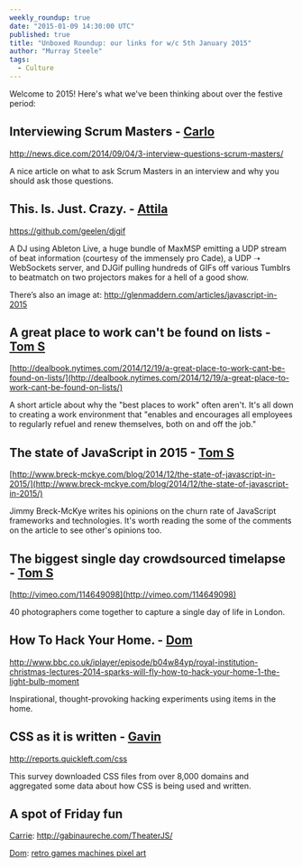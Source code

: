 ```yaml
---
weekly_roundup: true
date: "2015-01-09 14:30:00 UTC"
published: true
title: "Unboxed Roundup: our links for w/c 5th January 2015"
author: "Murray Steele"
tags:
  - Culture
---
```


Welcome to 2015!  Here's what we've been thinking about over the festive period:

## Interviewing Scrum Masters - [Carlo](http://www.unboxedconsulting.com/people/carlo-kruger)

http://news.dice.com/2014/09/04/3-interview-questions-scrum-masters/

A nice article on what to ask Scrum Masters in an interview and why you should ask those questions.

## This. Is. Just. Crazy. - [Attila](/people/attila-gyorffy)

https://github.com/geelen/djgif

A DJ using Ableton Live, a huge bundle of MaxMSP emitting a UDP stream of beat information (courtesy of the immensely pro Cade), a UDP ➝ WebSockets server, and DJGif pulling hundreds of GIFs off various Tumblrs to beatmatch <x-gif> on two projectors makes for a hell of a good show.

There’s also an image at: http://glenmaddern.com/articles/javascript-in-2015

## A great place to work can't be found on lists - [Tom S](http://www.unboxedconsulting.com/people/tom-sabin)

[http://dealbook.nytimes.com/2014/12/19/a-great-place-to-work-cant-be-found-on-lists/](http://dealbook.nytimes.com/2014/12/19/a-great-place-to-work-cant-be-found-on-lists/)

A short article about why the "best places to work" often aren't. It's all down to creating a work environment that "enables and encourages all employees to regularly refuel and renew themselves, both on and off the job."

## The state of JavaScript in 2015 - [Tom S](http://www.unboxedconsulting.com/people/tom-sabin)

[http://www.breck-mckye.com/blog/2014/12/the-state-of-javascript-in-2015/](http://www.breck-mckye.com/blog/2014/12/the-state-of-javascript-in-2015/)

Jimmy Breck-McKye writes his opinions on the churn rate of JavaScript frameworks and technologies. It's worth reading the some of the comments on the article to see other's opinions too.

## The biggest single day crowdsourced timelapse - [Tom S](http://www.unboxedconsulting.com/people/tom-sabin)

[http://vimeo.com/114649098](http://vimeo.com/114649098)

40 photographers come together to capture a single day of life in London.

## How To Hack Your Home. - [Dom](http://www.unboxedconsulting.com/people/dominic-mason)

http://www.bbc.co.uk/iplayer/episode/b04w84yp/royal-institution-christmas-lectures-2014-sparks-will-fly-how-to-hack-your-home-1-the-light-bulb-moment

Inspirational, thought-provoking hacking experiments using items in the home.

## CSS as it is written - [Gavin](http://www.unboxedconsulting.com/people/gavin-van-lelyveld)

http://reports.quickleft.com/css

This survey downloaded CSS files from over 8,000 domains and aggregated some data about how CSS is being used and written.

## A spot of Friday fun

[Carrie](http://www.unboxedconsulting.com/people/carrie-bedingfield): http://gabinaureche.com/TheaterJS/

[Dom](http://www.unboxedconsulting.com/people/dominic-mason): [retro games machines pixel art](http://thecuriousbrain.com/?p=56883)

